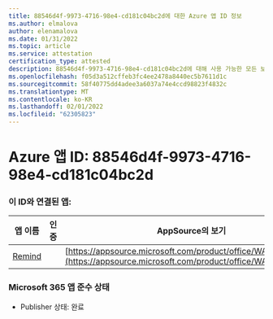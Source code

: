 ```yaml
---
title: 88546d4f-9973-4716-98e4-cd181c04bc2d에 대한 Azure 앱 ID 정보
ms.author: elmalova
author: elenamalova
ms.date: 01/31/2022
ms.topic: article
ms.service: attestation
certification_type: attested
description: 88546d4f-9973-4716-98e4-cd181c04bc2d에 대해 사용 가능한 모든 보안 및 규정 준수 정보입니다.
ms.openlocfilehash: f05d3a512cffeb3fc4ee2478a8440ec5b7611d1c
ms.sourcegitcommit: 58f40775dd4adee3a6037a74e4ccd98823f4832c
ms.translationtype: MT
ms.contentlocale: ko-KR
ms.lasthandoff: 02/01/2022
ms.locfileid: "62305823"
---
```

# <a name="azure-app-id-88546d4f-9973-4716-98e4-cd181c04bc2d"></a>Azure 앱 ID: 88546d4f-9973-4716-98e4-cd181c04bc2d


### <a name="apps-associated-with-this-id"></a>이 ID와 연결된 앱:
| **앱 이름** | **인증** | **AppSource의 보기** |
|--------------|---------------|-----------------------|
| [Remind](https://docs.microsoft.com/microsoft-365-app-certification/forward/WA200001444) |  | [https://appsource.microsoft.com/product/office/WA200001444](https://appsource.microsoft.com/product/office/WA200001444) |

### <a name="microsoft-365-app-compliance-status"></a>Microsoft 365 앱 준수 상태
- Publisher 상태: 완료
